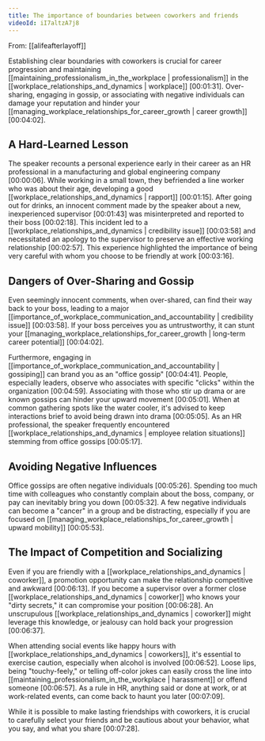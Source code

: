 ```yaml
---
title: The importance of boundaries between coworkers and friends
videoId: iI7altzA7j8
---
```


From: [[alifeafterlayoff]] <br/> 

Establishing clear boundaries with coworkers is crucial for career progression and maintaining [[maintaining_professionalism_in_the_workplace | professionalism]] in the [[workplace_relationships_and_dynamics | workplace]] <a class="yt-timestamp" data-t="00:01:31">[00:01:31]</a>. Over-sharing, engaging in gossip, or associating with negative individuals can damage your reputation and hinder your [[managing_workplace_relationships_for_career_growth | career growth]] <a class="yt-timestamp" data-t="00:04:02">[00:04:02]</a>.

## A Hard-Learned Lesson
The speaker recounts a personal experience early in their career as an HR professional in a manufacturing and global engineering company <a class="yt-timestamp" data-t="00:00:06">[00:00:06]</a>. While working in a small town, they befriended a line worker who was about their age, developing a good [[workplace_relationships_and_dynamics | rapport]] <a class="yt-timestamp" data-t="00:01:15">[00:01:15]</a>. After going out for drinks, an innocent comment made by the speaker about a new, inexperienced supervisor <a class="yt-timestamp" data-t="00:01:43">[00:01:43]</a> was misinterpreted and reported to their boss <a class="yt-timestamp" data-t="00:02:18">[00:02:18]</a>. This incident led to a [[workplace_relationships_and_dynamics | credibility issue]] <a class="yt-timestamp" data-t="00:03:58">[00:03:58]</a> and necessitated an apology to the supervisor to preserve an effective working relationship <a class="yt-timestamp" data-t="00:02:57">[00:02:57]</a>. This experience highlighted the importance of being very careful with whom you choose to be friendly at work <a class="yt-timestamp" data-t="00:03:16">[00:03:16]</a>.

## Dangers of Over-Sharing and Gossip
Even seemingly innocent comments, when over-shared, can find their way back to your boss, leading to a major [[importance_of_workplace_communication_and_accountability | credibility issue]] <a class="yt-timestamp" data-t="00:03:58">[00:03:58]</a>. If your boss perceives you as untrustworthy, it can stunt your [[managing_workplace_relationships_for_career_growth | long-term career potential]] <a class="yt-timestamp" data-t="00:04:02">[00:04:02]</a>.

Furthermore, engaging in [[importance_of_workplace_communication_and_accountability | gossiping]] can brand you as an "office gossip" <a class="yt-timestamp" data-t="00:04:41">[00:04:41]</a>. People, especially leaders, observe who associates with specific "clicks" within the organization <a class="yt-timestamp" data-t="00:04:59">[00:04:59]</a>. Associating with those who stir up drama or are known gossips can hinder your upward movement <a class="yt-timestamp" data-t="00:05:01">[00:05:01]</a>. When at common gathering spots like the water cooler, it's advised to keep interactions brief to avoid being drawn into drama <a class="yt-timestamp" data-t="00:05:05">[00:05:05]</a>. As an HR professional, the speaker frequently encountered [[workplace_relationships_and_dynamics | employee relation situations]] stemming from office gossips <a class="yt-timestamp" data-t="00:05:17">[00:05:17]</a>.

## Avoiding Negative Influences
Office gossips are often negative individuals <a class="yt-timestamp" data-t="00:05:26">[00:05:26]</a>. Spending too much time with colleagues who constantly complain about the boss, company, or pay can inevitably bring you down <a class="yt-timestamp" data-t="00:05:32">[00:05:32]</a>. A few negative individuals can become a "cancer" in a group and be distracting, especially if you are focused on [[managing_workplace_relationships_for_career_growth | upward mobility]] <a class="yt-timestamp" data-t="00:05:53">[00:05:53]</a>.

## The Impact of Competition and Socializing
Even if you are friendly with a [[workplace_relationships_and_dynamics | coworker]], a promotion opportunity can make the relationship competitive and awkward <a class="yt-timestamp" data-t="00:06:13">[00:06:13]</a>. If you become a supervisor over a former close [[workplace_relationships_and_dynamics | coworker]] who knows your "dirty secrets," it can compromise your position <a class="yt-timestamp" data-t="00:06:28">[00:06:28]</a>. An unscrupulous [[workplace_relationships_and_dynamics | coworker]] might leverage this knowledge, or jealousy can hold back your progression <a class="yt-timestamp" data-t="00:06:37">[00:06:37]</a>.

When attending social events like happy hours with [[workplace_relationships_and_dynamics | coworkers]], it's essential to exercise caution, especially when alcohol is involved <a class="yt-timestamp" data-t="00:06:52">[00:06:52]</a>. Loose lips, being "touchy-feely," or telling off-color jokes can easily cross the line into [[maintaining_professionalism_in_the_workplace | harassment]] or offend someone <a class="yt-timestamp" data-t="00:06:57">[00:06:57]</a>. As a rule in HR, anything said or done at work, or at work-related events, can come back to haunt you later <a class="yt-timestamp" data-t="00:07:09">[00:07:09]</a>.

While it is possible to make lasting friendships with coworkers, it is crucial to carefully select your friends and be cautious about your behavior, what you say, and what you share <a class="yt-timestamp" data-t="00:07:28">[00:07:28]</a>.